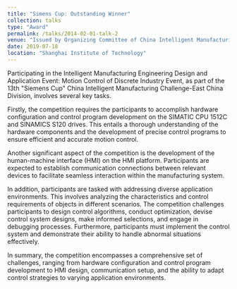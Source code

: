 ```yaml
---
title: "Simens Cup: Outstanding Winner"
collection: talks
type: "Award"
permalink: /talks/2014-02-01-talk-2
venue: "Issued by Organizing Committee of China Intelligent Manufacturing Challenge"
date: 2019-07-18
location: "Shanghai Institute of Technology"
---
```


Participating in the Intelligent Manufacturing Engineering Design and Application Event: Motion Control of Discrete Industry Event, as part of the 13th "Siemens Cup" China Intelligent Manufacturing Challenge-East China Division, involves several key tasks.

Firstly, the competition requires the participants to accomplish hardware configuration and control program development on the SIMATIC CPU 1512C and SINAMICS S120 drives. This entails a thorough understanding of the hardware components and the development of precise control programs to ensure efficient and accurate motion control.

Another significant aspect of the competition is the development of the human-machine interface (HMI) on the HMI platform. Participants are expected to establish communication connections between relevant devices to facilitate seamless interaction within the manufacturing system.

In addition, participants are tasked with addressing diverse application environments. This involves analyzing the characteristics and control requirements of objects in different scenarios. The competition challenges participants to design control algorithms, conduct optimization, devise control system designs, make informed selections, and engage in debugging processes. Furthermore, participants must implement the control system and demonstrate their ability to handle abnormal situations effectively.

In summary, the competition encompasses a comprehensive set of challenges, ranging from hardware configuration and control program development to HMI design, communication setup, and the ability to adapt control strategies to varying application environments.
